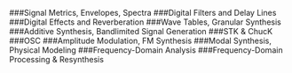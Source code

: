 ###Signal Metrics, Envelopes, Spectra
###Digital Filters and Delay Lines 
###Digital Effects and Reverberation 
###Wave Tables, Granular Synthesis 
###Additive Synthesis, Bandlimited Signal Generation
###STK & ChucK
###OSC
###Amplitude Modulation, FM Synthesis 
###Modal Synthesis, Physical Modeling 
###Frequency-Domain Analysis
###Frequency-Domain Processing & Resynthesis
